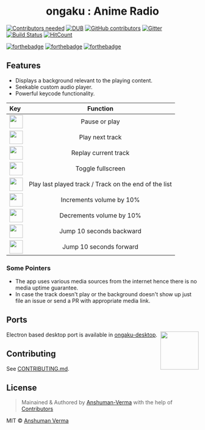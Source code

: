 <h1 align="center">ongaku : Anime Radio</h1>  

[![Contributors needed](https://img.shields.io/badge/contributors-needed-yellow.svg)](CONTRIBUTING.md)
[![DUB](https://img.shields.io/dub/l/vibe-d.svg)](https://github.com/anshumanv/ongaku/blob/master/LICENSE)
[![GitHub contributors](https://img.shields.io/github/contributors/anshumanv/ongaku.svg)](https://github.com/anshumanv/ongaku/graphs/contributors)
[![Gitter](https://img.shields.io/gitter/room/nwjs/nw.js.svg)](https://gitter.im/anime-ongaku/Lobby)
[![Build Status](https://travis-ci.org/anshumanv/ongaku.svg?branch=master)](https://travis-ci.org/anshumanv/ongaku)
[![HitCount](https://hitt.herokuapp.com/anshumanv/ongaku.svg)](https://github.com/anshumanv/ongaku)

[![forthebadge](http://forthebadge.com/images/badges/built-with-love.svg)](http://forthebadge.com)
[![forthebadge](http://forthebadge.com/images/badges/uses-js.svg)](http://forthebadge.com)
[![forthebadge](http://forthebadge.com/images/badges/makes-people-smile.svg)](http://forthebadge.com)


## Features
* Displays a background relevant to the playing content.
* Seekable custom audio player.
* Powerful keycode functionality.

| Key | Function |  
|:--------------|:----------------:|
| <img src="http://www.redbackstudios.com.au/enews/images/keyboard-button-Space-long.jpg" width="35"> | Pause or play |
| <img src="http://icons.iconarchive.com/icons/chromatix/keyboard-keys/128/letter-uppercase-N-icon.png" width="35"> | Play next track |
| <img src="http://icons.iconarchive.com/icons/chromatix/keyboard-keys/128/letter-uppercase-R-icon.png" width="35"> | Replay current track |
| <img src="http://icons.iconarchive.com/icons/chromatix/keyboard-keys/128/letter-uppercase-F-icon.png" width="35"> | Toggle fullscreen |
| <img src="http://icons.iconarchive.com/icons/chromatix/keyboard-keys/128/letter-uppercase-L-icon.png" width="35"> | Play last played track / Track on the end of the list |
| <img src="http://icons.iconarchive.com/icons/chromatix/keyboard-keys/128/arrow-up-icon.png" width="35"> | Increments volume by 10% |
| <img src="http://icons.iconarchive.com/icons/chromatix/keyboard-keys/128/arrow-down-icon.png" width="35"> | Decrements volume by 10% |
| <img src="http://icons.iconarchive.com/icons/chromatix/keyboard-keys/128/arrow-left-icon.png" width="35"> | Jump 10 seconds backward |
| <img src="http://icons.iconarchive.com/icons/chromatix/keyboard-keys/128/arrow-right-icon.png" width="35"> | Jump 10 seconds forward |


### Some Pointers
* The app uses various media sources from the internet hence there is no media uptime guarantee.
* In case the track doesn't play or the background doesn't show up just file an issue or send a PR with appropriate media link.


## Ports
[<img src="https://rawgit.com/sindresorhus/awesome-electron/master/electron-logo.svg" align="right" width="100">](https://electron.atom.io/)

Electron based desktop port is available in [ongaku-desktop](https://github.com/Anshuman-Verma/ongaku-desktop.git).

## Contributing

See [CONTRIBUTING.md](CONTRIBUTING.md).
  

## License

> Mainained & Authored by [Anshuman-Verma](https://github.com/Anshuman-Verma) with the help of [Contributors](https://github.com/Anshuman-Verma/ongaku/graphs/contributors)

MIT © [Anshuman Verma](https://twitter.com/Anshumaniac12)
